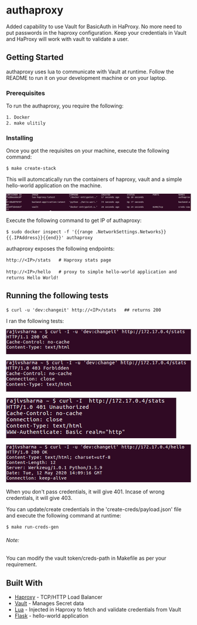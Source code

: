 # authaproxy

Added capability to use Vault for BasicAuth in HaProxy. No more need to put passwords in the haproxy configuration. Keep your credentials in Vault and HaProxy will work with vault to validate a user.

## Getting Started

authaproxy uses lua to communicate with Vault at runtime. Follow the README to run it on your development machine or on your laptop. 


### Prerequisites

To run the authaproxy, you require the following:

```
1. Docker
2. make ulitily 

```

### Installing

Once you got the requisites on your machine, execute the following command:


```
$ make create-stack
```

This will automcatically run the containers of haproxy, vault and a simple hello-world application on the machine. 


![Stats Success](/images/docker-ps.png)


Execute the following command to get IP of authaproxy:

```
$ sudo docker inspect -f '{{range .NetworkSettings.Networks}}{{.IPAddress}}{{end}}' authaproxy

```

authaproxy exposes the following endpoints:

```
http://<IP>/stats   # Haproxy stats page

http://<IP>/hello   # proxy to simple hello-world application and returns Hello World!

```

## Running the following tests


```
$ curl -u 'dev:changeit' http://<IP>/stats   ## returns 200

```

I ran the following tests:

![Stats Success](/images/success-stats.png)


![Stats Success](/images/wrong-stats.png)


![Stats Success](/images/401-stats.png)


![Stats Success](/images/hello-success.png)

When you don't pass credentials, it will give 401. Incase of wrong credentials, it will give 403. 


You can update/create credentials in the 'create-creds/payload.json' file and execute the following command at runtime:

```
$ make run-creds-gen

```

###### Note: 

You can modify the vault token/creds-path in Makefile as per your requirement.


## Built With

* [Haproxy](http://www.haproxy.org/) - TCP/HTTP Load Balancer
* [Vault](https://www.vaultproject.io/) - Manages Secret data
* [Lua](https://www.lua.org/) - Injected in Haproxy to fetch and validate credentials from Vault
* [Flask](https://www.fullstackpython.com/flask.html) - hello-world application



